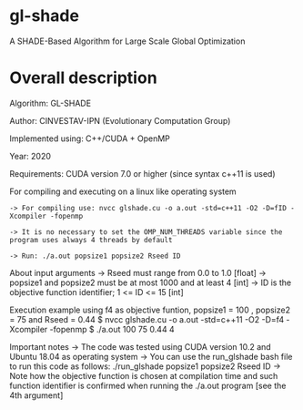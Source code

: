 # gl-shade
A SHADE-Based Algorithm for Large Scale Global Optimization 

# Overall description
Algorithm: GL-SHADE

Author: CINVESTAV-IPN (Evolutionary Computation Group)

Implemented using: C++/CUDA + OpenMP

Year: 2020

Requirements: CUDA version 7.0 or higher (since syntax c++11 is used)   

For compiling and executing on a linux like operating system

    -> For compiling use: nvcc glshade.cu -o a.out -std=c++11 -O2 -D=fID -Xcompiler -fopenmp
    
    -> It is no necessary to set the OMP_NUM_THREADS variable since the program uses always 4 threads by default 
    
    -> Run: ./a.out popsize1 popsize2 Rseed ID

About input arguments 
    -> Rseed must range from 0.0 to 1.0 [float]
    -> popsize1 and popsize2 must be at most 1000 and at least 4 [int]
    -> ID is the objective function identifier; 1 <= ID <= 15 [int] 

Execution example using f4 as objective funtion, popsize1 = 100 , popsize2 = 75 and Rseed = 0.44
$ nvcc glshade.cu -o a.out -std=c++11 -O2 -D=f4 -Xcompiler -fopenmp
$ ./a.out 100 75 0.44 4
 
Important notes
    -> The code was tested using CUDA version 10.2 and Ubuntu 18.04 as operating system 
    -> You can use the run_glshade bash file to run this code as follows: ./run_glshade popsize1 popsize2 Rseed ID 
    -> Note how the objective function is chosen at compilation time and such function 
       identifier is confirmed when running the ./a.out program [see the 4th argument] 

